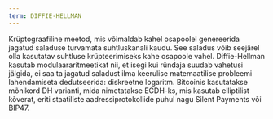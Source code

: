 ```yaml
---
term: DIFFIE-HELLMAN
---
```


Krüptograafiline meetod, mis võimaldab kahel osapoolel genereerida jagatud saladuse turvamata suhtluskanali kaudu. See saladus võib seejärel olla kasutatav suhtluse krüpteerimiseks kahe osapoole vahel. Diffie-Hellman kasutab modulaararitmeetikat nii, et isegi kui ründaja suudab vahetusi jälgida, ei saa ta jagatud saladust ilma keerulise matemaatilise probleemi lahendamiseta dedutseerida: diskreetne logaritm. Bitcoinis kasutatakse mõnikord DH varianti, mida nimetatakse ECDH-ks, mis kasutab elliptilist kõverat, eriti staatiliste aadressiprotokollide puhul nagu Silent Payments või BIP47.